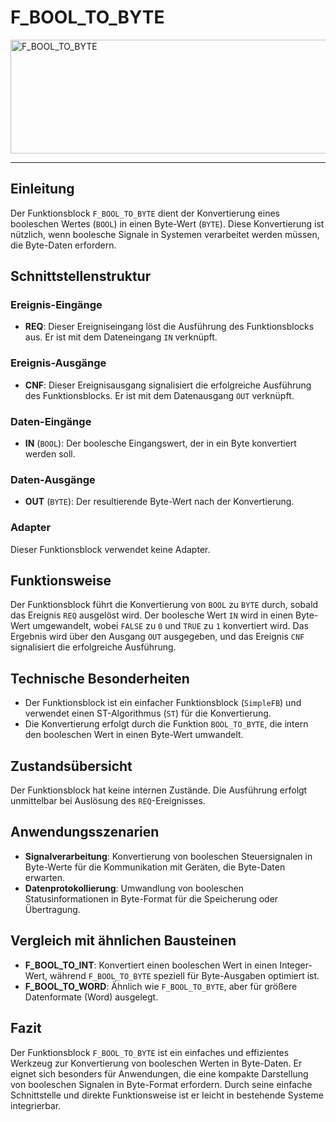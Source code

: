 # F_BOOL_TO_BYTE

<img width="1231" height="182" alt="F_BOOL_TO_BYTE" src="https://github.com/user-attachments/assets/726d9bee-c530-487f-ab01-086582dfd936" />

* * * * * * * * * *
## Einleitung
Der Funktionsblock `F_BOOL_TO_BYTE` dient der Konvertierung eines booleschen Wertes (`BOOL`) in einen Byte-Wert (`BYTE`). Diese Konvertierung ist nützlich, wenn boolesche Signale in Systemen verarbeitet werden müssen, die Byte-Daten erfordern.

## Schnittstellenstruktur

### **Ereignis-Eingänge**
- **REQ**: Dieser Ereigniseingang löst die Ausführung des Funktionsblocks aus. Er ist mit dem Dateneingang `IN` verknüpft.

### **Ereignis-Ausgänge**
- **CNF**: Dieser Ereignisausgang signalisiert die erfolgreiche Ausführung des Funktionsblocks. Er ist mit dem Datenausgang `OUT` verknüpft.

### **Daten-Eingänge**
- **IN** (`BOOL`): Der boolesche Eingangswert, der in ein Byte konvertiert werden soll.

### **Daten-Ausgänge**
- **OUT** (`BYTE`): Der resultierende Byte-Wert nach der Konvertierung.

### **Adapter**
Dieser Funktionsblock verwendet keine Adapter.

## Funktionsweise
Der Funktionsblock führt die Konvertierung von `BOOL` zu `BYTE` durch, sobald das Ereignis `REQ` ausgelöst wird. Der boolesche Wert `IN` wird in einen Byte-Wert umgewandelt, wobei `FALSE` zu `0` und `TRUE` zu `1` konvertiert wird. Das Ergebnis wird über den Ausgang `OUT` ausgegeben, und das Ereignis `CNF` signalisiert die erfolgreiche Ausführung.

## Technische Besonderheiten
- Der Funktionsblock ist ein einfacher Funktionsblock (`SimpleFB`) und verwendet einen ST-Algorithmus (`ST`) für die Konvertierung.
- Die Konvertierung erfolgt durch die Funktion `BOOL_TO_BYTE`, die intern den booleschen Wert in einen Byte-Wert umwandelt.

## Zustandsübersicht
Der Funktionsblock hat keine internen Zustände. Die Ausführung erfolgt unmittelbar bei Auslösung des `REQ`-Ereignisses.

## Anwendungsszenarien
- **Signalverarbeitung**: Konvertierung von booleschen Steuersignalen in Byte-Werte für die Kommunikation mit Geräten, die Byte-Daten erwarten.
- **Datenprotokollierung**: Umwandlung von booleschen Statusinformationen in Byte-Format für die Speicherung oder Übertragung.

## Vergleich mit ähnlichen Bausteinen
- **F_BOOL_TO_INT**: Konvertiert einen booleschen Wert in einen Integer-Wert, während `F_BOOL_TO_BYTE` speziell für Byte-Ausgaben optimiert ist.
- **F_BOOL_TO_WORD**: Ähnlich wie `F_BOOL_TO_BYTE`, aber für größere Datenformate (Word) ausgelegt.

## Fazit
Der Funktionsblock `F_BOOL_TO_BYTE` ist ein einfaches und effizientes Werkzeug zur Konvertierung von booleschen Werten in Byte-Daten. Er eignet sich besonders für Anwendungen, die eine kompakte Darstellung von booleschen Signalen in Byte-Format erfordern. Durch seine einfache Schnittstelle und direkte Funktionsweise ist er leicht in bestehende Systeme integrierbar.
